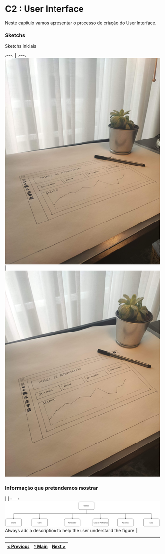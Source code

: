 # C2 : User Interface

Neste capitulo vamos apresentar o processo de criação do User Interface.


### Sketchs

Sketchs iniciais


:---: | :---:
![Planeamento do layout da app](images/image02.jpg) | ![Planeamento do layout da app](images/image01.jpg)




### Informação que pretendemos mostrar

| |
:---:
![An alternative description](images/imagem03.png)
Always add a description to help the user understand the figure |


---
[< Previous](c1.md) | [^ Main](https://github.com/exemploTrabalho/report) | [Next >](c3.md)
:--- | :---: | ---: 

